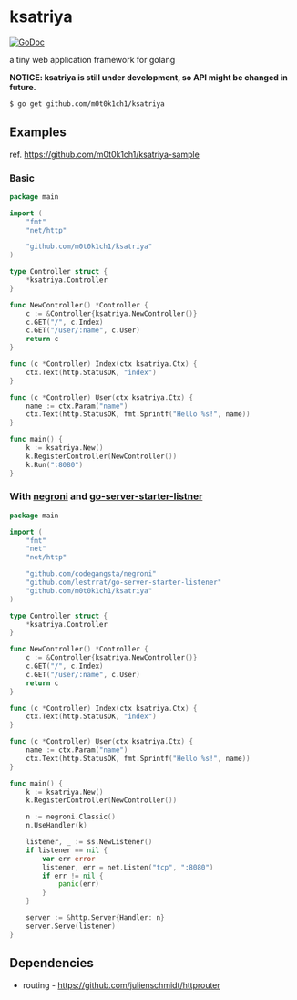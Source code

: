 ksatriya
========

[![GoDoc](https://godoc.org/github.com/m0t0k1ch1/ksatriya?status.svg)](https://godoc.org/github.com/m0t0k1ch1/ksatriya)

a tiny web application framework for golang

**NOTICE: ksatriya is still under development, so API might be changed in future.**

``` sh
$ go get github.com/m0t0k1ch1/ksatriya
```

## Examples

ref. https://github.com/m0t0k1ch1/ksatriya-sample

### Basic

``` go
package main

import (
    "fmt"
    "net/http"

    "github.com/m0t0k1ch1/ksatriya"
)

type Controller struct {
    *ksatriya.Controller
}

func NewController() *Controller {
    c := &Controller{ksatriya.NewController()}
    c.GET("/", c.Index)
    c.GET("/user/:name", c.User)
    return c
}

func (c *Controller) Index(ctx ksatriya.Ctx) {
    ctx.Text(http.StatusOK, "index")
}

func (c *Controller) User(ctx ksatriya.Ctx) {
    name := ctx.Param("name")
    ctx.Text(http.StatusOK, fmt.Sprintf("Hello %s!", name))
}

func main() {
    k := ksatriya.New()
    k.RegisterController(NewController())
    k.Run(":8080")
}
```

### With [negroni](https://github.com/codegangsta/negroni) and [go-server-starter-listner](https://github.com/lestrrat/go-server-starter-listener)

``` go
package main

import (
    "fmt"
    "net"
    "net/http"

    "github.com/codegangsta/negroni"
    "github.com/lestrrat/go-server-starter-listener"
    "github.com/m0t0k1ch1/ksatriya"
)

type Controller struct {
    *ksatriya.Controller
}

func NewController() *Controller {
    c := &Controller{ksatriya.NewController()}
    c.GET("/", c.Index)
    c.GET("/user/:name", c.User)
    return c
}

func (c *Controller) Index(ctx ksatriya.Ctx) {
    ctx.Text(http.StatusOK, "index")
}

func (c *Controller) User(ctx ksatriya.Ctx) {
    name := ctx.Param("name")
    ctx.Text(http.StatusOK, fmt.Sprintf("Hello %s!", name))
}

func main() {
    k := ksatriya.New()
    k.RegisterController(NewController())

    n := negroni.Classic()
    n.UseHandler(k)

    listener, _ := ss.NewListener()
    if listener == nil {
        var err error
        listener, err = net.Listen("tcp", ":8080")
        if err != nil {
            panic(err)
        }
    }

    server := &http.Server{Handler: n}
    server.Serve(listener)
}
```

## Dependencies

* routing - https://github.com/julienschmidt/httprouter
